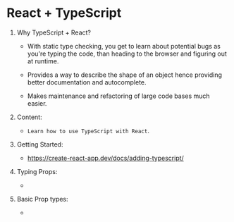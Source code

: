 # React + TypeScript

1. Why TypeScript + React?

    - With static type checking, you get to learn about potential bugs as you're typing the code, than heading to the browser and figuring out at runtime.

    - Provides a way to describe the shape of an object hence providing better documentation and autocomplete.

    - Makes maintenance and refactoring of large code bases much easier.

2. Content:

    - ```Learn how to use TypeScript with React```.

3. Getting Started:

    - https://create-react-app.dev/docs/adding-typescript/

4. Typing Props:

    - 

5. Basic Prop types:

    - 
